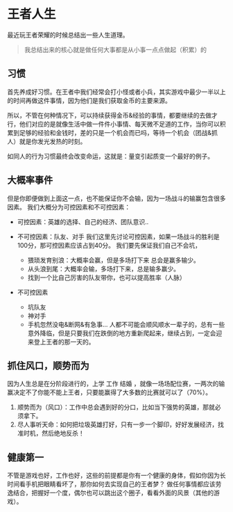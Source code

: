 # 王者人生

最近玩王者荣耀的时候总结出一些人生道理。
> 我总结出来的核心就是做任何大事都是从小事一点点做起（积累）的

## 习惯
首先养成好习惯。在王者中我们经常会打小怪或者小兵，其实游戏中最少一半以上的时间再做这件事情，因为他们是我们获取金币的主要来源。

所以，不管在何种情况下，可以持续获得金币&经验的事情，都要继续的去做才行，他们对应的是就像生活中做一件件小事情、每天微不足道的工作，当你可以积累到足够的经验和金钱时，差的只是一个机会而已吗，等待一个机会（团战&抓人）就是你发光发热的时刻。

如同人的行为习惯最终会改变命运，这就是：量变引起质变一个最好的例子。

## 大概率事件

但是你即便做到上面这一点，也不能保证你不会输，因为一场战斗的输赢包含很多因素。
我们大概分为可控因素和不可控因素：
- 可控因素：英雄的选择、自己的经济、团队意识..

- 不可控因素：队友、对手
我们这里先讨论可控因素，如果一场战斗的胜利是100分，那可控因素应该占到40分。
我们要先保证我们自己不会坑，
    - 猥琐发育别浪：大概率会赢，但是多场打下来 总会是赢多输少。
    - 从头浪到尾：大概率会输，多场打下来，总是输多赢少。
    - 找到一个比自己厉害的队友带你，也可以提高胜率（人脉）
- 不可控因素
    - 坑队友
    - 神对手
    - 手机忽然没电&断网&有急事...
人都不可能会顺风顺水一辈子的，总有一些意外降临，但是只要我们在跌倒的地方重新爬起来，继续占到，一定会迎来登上王者的那一天的。

## 抓住风口，顺势而为
因为人生总是在分阶段进行的，上学 工作 结婚 ，就像一场场配位赛，一两次的输赢决定不了你能不能上王者，只要能赢得了大多数的比赛就可以了（70%）。
1. 顺势而为（风口）：工作中总会遇到好的分口，比如当下强势的英雄，那就必须拿下。
2. 尽人事听天命：如何把垃圾英雄打好，只有一步一个脚印，好好发展经济，找准时机，然后绝地反杀！

## 健康第一
不管是游戏也好，工作也好，这些的前提都是你有一个健康的身体，假如你因为长时间看手机把眼睛看坏了，那你如何去实现自己的王者梦？
做任何事情都应该劳逸结合，把握好一个度，偶尔也可以跳出这个圈子，看看外面的风景（其他的游戏）。